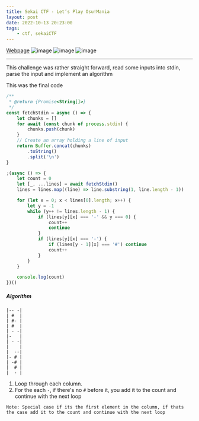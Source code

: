 ```yaml
---
title: Sekai CTF - Let’s Play Osu!Mania
layout: post
date: 2022-10-13 20:23:00
tags:
    - ctf, sekaiCTF
---
```


[Webpage](https://2022.ctf.sekai.team/challenges/#Let%E2%80%99s-Play-Osu!Mania-34)
![image](https://files.catbox.moe/lz7401.jpg)
![image](https://files.catbox.moe/lyw0x9.jpg)
![image](https://files.catbox.moe/npjwqf.jpg)

---

This challenge was rather straight forward, read some inputs into stdin, parse the input and implement an algorithm

This was the final code

```js
/**
 * @return {Promise<String[]>}
 */
const fetchStdin = async () => {
    let chunks = []
    for await (const chunk of process.stdin) {
        chunks.push(chunk)
    }
    // Create an array holding a line of input
    return Buffer.concat(chunks)
        .toString()
        .split('\n')
}

;(async () => {
    let count = 0
    let [_, ...lines] = await fetchStdin()
    lines = lines.map((line) => line.substring(1, line.length - 1))

    for (let x = 0; x < lines[0].length; x++) {
        let y = -1
        while (y++ != lines.length - 1) {
            if (lines[y][x] === '-' && y === 0) {
                count++
                continue
            }
            if (lines[y][x] === '-') {
                if (lines[y - 1][x] === '#') continue
                count++
            }
        }
    }

    console.log(count)
})()
```

##### Algorithm

```
|-- -|
| #  |
| #- |
| #  |
| - -|
|-   |
| - -|
|    |
|  --|
|- # |
| -# |
|  # |
|  - |
```

1. Loop through each column.
2. For the each `-`, if there's no `#` before it, you add it to the count and continue with the next loop

`Note: Special case if its the first element in the column, if thats the case add it to the count and continue with the next loop`
